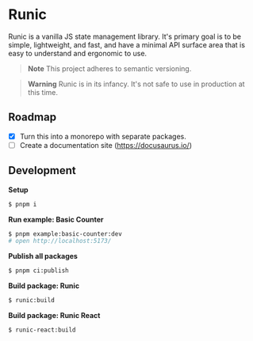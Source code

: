 # Runic

Runic is a vanilla JS state management library. It's primary goal is to be
simple, lightweight, and fast, and have a minimal API surface area that is
easy to understand and ergonomic to use.

> **Note**
> This project adheres to semantic versioning.

> **Warning**
> Runic is in its infancy. It's not safe to use in production at this time.

## Roadmap

- [x] Turn this into a monorepo with separate packages.
- [ ] Create a documentation site (https://docusaurus.io/)

## Development

**Setup**

```bash
$ pnpm i
```

**Run example: Basic Counter**

```bash
$ pnpm example:basic-counter:dev
# open http://localhost:5173/
```

**Publish all packages**

```bash
$ pnpm ci:publish
```

**Build package: Runic**

```bash
$ runic:build
```

**Build package: Runic React**

```bash
$ runic-react:build
```
